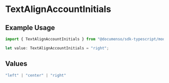 # TextAlignAccountInitials

## Example Usage

```typescript
import { TextAlignAccountInitials } from "@documenso/sdk-typescript/models/operations";

let value: TextAlignAccountInitials = "right";
```

## Values

```typescript
"left" | "center" | "right"
```